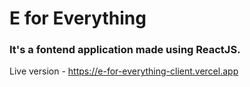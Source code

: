 # E for Everything

### It's a fontend application made using ReactJS.

Live version - https://e-for-everything-client.vercel.app
